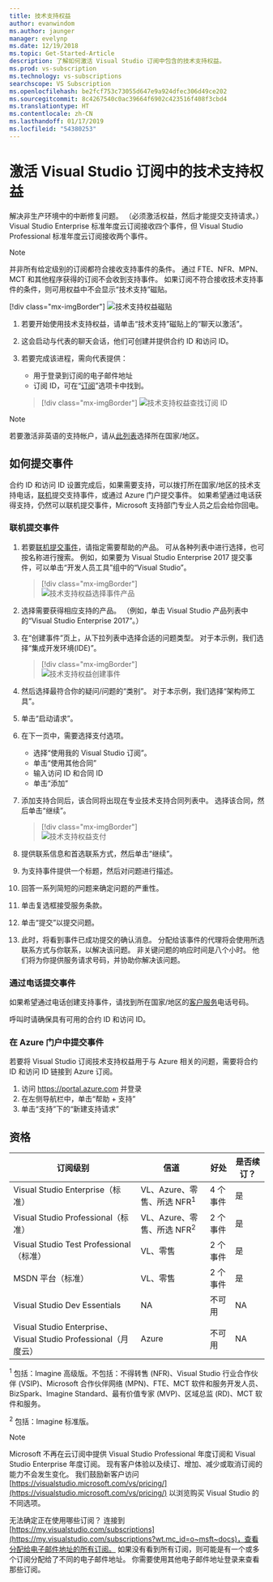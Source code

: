 ```yaml
---
title: 技术支持权益
author: evanwindom
ms.author: jaunger
manager: evelynp
ms.date: 12/19/2018
ms.topic: Get-Started-Article
description: 了解如何激活 Visual Studio 订阅中包含的技术支持权益。
ms.prod: vs-subscription
ms.technology: vs-subscriptions
searchscope: VS Subscription
ms.openlocfilehash: be2fcf753c73055d647e9a924dfec306d49ce202
ms.sourcegitcommit: 8c4267540c0ac39664f6902c423516f408f3cbd4
ms.translationtype: HT
ms.contentlocale: zh-CN
ms.lasthandoff: 01/17/2019
ms.locfileid: "54380253"
---
```

# <a name="activate-the-technical-support-benefit-in-visual-studio-subscriptions"></a>激活 Visual Studio 订阅中的技术支持权益

解决非生产环境中的中断修复问题。 （必须激活权益，然后才能提交支持请求。）Visual Studio Enterprise 标准年度云订阅接收四个事件，但 Visual Studio Professional 标准年度云订阅接收两个事件。

> [!NOTE]
> 并非所有给定级别的订阅都符合接收支持事件的条件。 通过 FTE、NFR、MPN、MCT 和其他程序获得的订阅不会收到支持事件。 如果订阅不符合接收技术支持事件的条件，则可用权益中不会显示“技术支持”磁贴。
> 
> [!div class="mx-imgBorder"]
> ![技术支持权益磁贴](_img/vs-tech-support/vs-tech-support-tile.png)


1. 若要开始使用技术支持权益，请单击“技术支持”磁贴上的“聊天以激活”。 
2. 这会启动与代表的聊天会话，他们可创建并提供合约 ID 和访问 ID。 
3. 若要完成该进程，需向代表提供：
   - 用于登录到订阅的电子邮件地址
   - 订阅 ID，可在“[订阅](https://my.visualstudio.com/subscriptions)”选项卡中找到。

   > [!div class="mx-imgBorder"]
   > ![技术支持权益查找订阅 ID](_img/vs-tech-support/vs-tech-support-subID-cropped.png)


> [!NOTE]
> 若要激活非英语的支持帐户，请从[此列表](https://support.microsoft.com/help/14084/activate-support-contract)选择所在国家/地区。   


## <a name="how-to-submit-an-incident"></a>如何提交事件

合约 ID 和访问 ID 设置完成后，如果需要支持，可以拨打所在国家/地区的技术支持电话，[联机](http://support.microsoft.com/oas/)提交支持事件，或通过 Azure 门户提交事件。 如果希望通过电话获得支持，仍然可以联机提交事件，Microsoft 支持部门专业人员之后会给你回电。

### <a name="submit-an-incident-online"></a>联机提交事件

1. 若要[联机提交事件](http://support.microsoft.com/oas/)，请指定需要帮助的产品。 可从各种列表中进行选择，也可按名称进行搜索。 例如，如果要为 Visual Studio Enterprise 2017 提交事件，可以单击“开发人员工具”组中的“Visual Studio”。
   > [!div class="mx-imgBorder"]    
   > ![技术支持权益选择事件产品](_img/vs-tech-support/vs-tech-support-select-product.png)

2. 选择需要获得相应支持的产品。 （例如，单击 Visual Studio 产品列表中的“Visual Studio Enterprise 2017”。）
3. 在“创建事件”页上，从下拉列表中选择合适的问题类型。 对于本示例，我们选择“集成开发环境(IDE)”。
   > [!div class="mx-imgBorder"]    
   > ![技术支持权益创建事件](_img/vs-tech-support/vs-tech-support-create-incident.png)

4. 然后选择最符合你的疑问/问题的“类别”。 对于本示例，我们选择“架构师工具”。
5. 单击“启动请求”。
6. 在下一页中，需要选择支付选项。
   - 选择“使用我的 Visual Studio 订阅”。
   - 单击“使用其他合同”
   - 输入访问 ID 和合同 ID
   - 单击“添加”
7. 添加支持合同后，该合同将出现在专业技术支持合同列表中。 选择该合同，然后单击“继续”。
   > [!div class="mx-imgBorder"]     
   > ![技术支持权益支付](_img/vs-tech-support/vs-tech-support-payment.png)

8. 提供联系信息和首选联系方式，然后单击“继续”。
9. 为支持事件提供一个标题，然后对问题进行描述。
10. 回答一系列简短的问题来确定问题的严重性。
11. 单击复选框接受服务条款。
12. 单击“提交”以提交问题。
13. 此时，将看到事件已成功提交的确认消息。 分配给该事件的代理将会使用所选联系方式与你联系，以解决该问题。 非关键问题的响应时间是八个小时。 他们将为你提供服务请求号码，并协助你解决该问题。

### <a name="submit-an-incident-by-phone"></a>通过电话提交事件

如果希望通过电话创建支持事件，请找到所在国家/地区的[客户服务](https://support.microsoft.com/help/13948/global-customer-service-phone-numbers)电话号码。

呼叫时请确保具有可用的合约 ID 和访问 ID。

### <a name="submit-an-incident-within-the-azure-portal"></a>在 Azure 门户中提交事件

若要将 Visual Studio 订阅技术支持权益用于与 Azure 相关的问题，需要将合约 ID 和访问 ID 链接到 Azure 订阅。

1.  访问 https://portal.azure.com 并登录
2.  在左侧导航栏中，单击“帮助 + 支持”
3.  单击“支持”下的“新建支持请求”

## <a name="eligibility"></a>资格

| 订阅级别                                                 |     信道                                            | 好处                                                          | 是否续订？    |
|--------------------------------------------------------------------|---------------------------------------------------------|------------------------------------------------------------------|---------------|
| Visual Studio Enterprise（标准）   | VL、Azure、零售、所选 NFR<sup>1</sup> | 4 个事件       |  是|
| Visual Studio Professional（标准） | VL、Azure、零售、所选 NFR<sup>2</sup>                                        | 2 个事件                                                          |是         |
| Visual Studio Test Professional（标准）                         | VL、零售                                              | 2 个事件                                             |  是         |
| MSDN 平台（标准）                                          | VL、零售                                              | 2 个事件                                               | 是         |
| Visual Studio Dev Essentials | NA | 不可用 |NA|
| Visual Studio Enterprise、Visual Studio Professional（月度云） | Azure                                       | 不可用                                                           |NA|

<sup>1</sup> 包括：Imagine 高级版。不包括：不得转售 (NFR)、Visual Studio 行业合作伙伴 (VSIP)、Microsoft 合作伙伴网络 (MPN)、FTE、MCT 软件和服务开发人员、BizSpark、Imagine Standard、最有价值专家 (MVP)、区域总监 (RD)、MCT 软件和服务。

<sup>2</sup> 包括：Imagine 标准版。

> [!NOTE]
> Microsoft 不再在云订阅中提供 Visual Studio Professional 年度订阅和 Visual Studio Enterprise 年度订阅。 现有客户体验以及续订、增加、减少或取消订阅的能力不会发生变化。 我们鼓励新客户访问 [https://visualstudio.microsoft.com/vs/pricing/](https://visualstudio.microsoft.com/vs/pricing/) 以浏览购买 Visual Studio 的不同选项。

无法确定正在使用哪些订阅？  连接到 [https://my.visualstudio.com/subscriptions](https://my.visualstudio.com/subscriptions?wt.mc_id=o~msft~docs)，查看分配给电子邮件地址的所有订阅。 如果没有看到所有订阅，则可能是有一个或多个订阅分配给了不同的电子邮件地址。  你需要使用其他电子邮件地址登录来查看那些订阅。